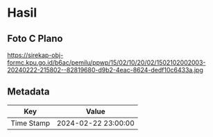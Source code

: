 # Hasil

## Foto C Plano

https://sirekap-obj-formc.kpu.go.id/b6ac/pemilu/ppwp/15/02/10/20/02/1502102002003-20240222-215802--82819680-d9b2-4eac-8624-dedf10c6433a.jpg


## Metadata

| Key        | Value               |
| ---------- | ------------------- |
| Time Stamp | 2024-02-22 23:00:00 |



